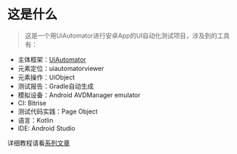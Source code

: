 # 这是什么

>这是一个用UiAutomator进行安卓App的UI自动化测试项目，涉及到的工具有：

- 主体框架：[UiAutomator](https://developer.android.com/training/testing/ui-automator)
- 元素定位：uiautomatorviewer
- 元素操作：UiObject
- 测试报告：Gradle自动生成
- 模拟设备：Android AVDManager emulator
- CI: Bitrise
- 测试代码实践：Page Object
- 语言：Kotlin
- IDE: Android Studio

详细教程请看[系列文章](https://jmyblog.top/ui-automator-test/)

